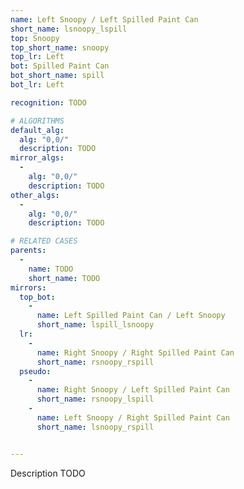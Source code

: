 ```yaml
---
name: Left Snoopy / Left Spilled Paint Can
short_name: lsnoopy_lspill
top: Snoopy
top_short_name: snoopy
top_lr: Left
bot: Spilled Paint Can
bot_short_name: spill
bot_lr: Left

recognition: TODO

# ALGORITHMS
default_alg:
  alg: "0,0/"
  description: TODO
mirror_algs:
  -
    alg: "0,0/"
    description: TODO
other_algs:
  -
    alg: "0,0/"
    description: TODO

# RELATED CASES
parents:
  -
    name: TODO
    short_name: TODO
mirrors:
  top_bot:
    -
      name: Left Spilled Paint Can / Left Snoopy
      short_name: lspill_lsnoopy
  lr:
    -
      name: Right Snoopy / Right Spilled Paint Can
      short_name: rsnoopy_rspill
  pseudo:
    -
      name: Right Snoopy / Left Spilled Paint Can
      short_name: rsnoopy_lspill
    -
      name: Left Snoopy / Right Spilled Paint Can
      short_name: lsnoopy_rspill


---
```


Description TODO


